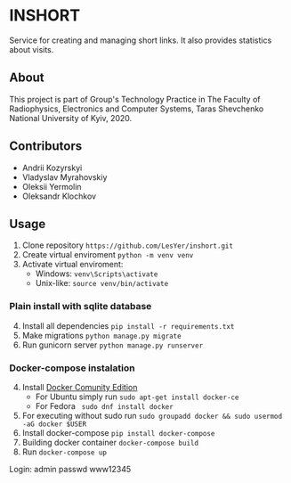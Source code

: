 # INSHORT
Service for creating and managing short links. It also provides statistics 
about visits.

## About
This project is part of Group's Technology Practice in 
The Faculty of Radiophysics, Electronics and Computer Systems,
Taras Shevchenko National University of Kyiv, 2020.

## Contributors
* Andrii Kozyrskyi
* Vladyslav Myrahovskiy
* Oleksii Yermolin
* Oleksandr Klochkov

## Usage
1. Clone repository `https://github.com/LesYer/inshort.git`
2. Create virtual enviroment `python -m venv venv`
3. Activate virtual enviroment:
    * Windows: `venv\Scripts\activate`
    * Unix-like: `source venv/bin/activate` 

### Plain install with sqlite database
4. Install all dependencies `pip install -r requirements.txt`
5. Make migrations `python manage.py migrate`
6. Run gunicorn server `python manage.py runserver`

### Docker-compose instalation
4. Install [Docker Comunity Edition](https://docs.docker.com/)
    * For Ubuntu simply run `sudo apt-get install docker-ce`
    * For Fedora ` sudo dnf install docker`
5. For executing without sudo run 
   `sudo groupadd docker && sudo usermod -aG docker $USER`
6. Install docker-compose `pip install docker-compose`
7. Building docker container `docker-compose build`
8. Run `docker-compose up`

Login: admin passwd www12345 


